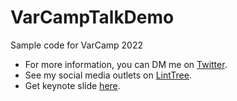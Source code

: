 # VarCampTalkDemo
Sample code for VarCamp 2022

- For more information, you can DM me on <a href="https://twitter.com/KyawTheMonkey">Twitter</a>.
- See my social media outlets on <a href="https://linktr.ee/kyaw_monkey">LintTree<a/>.
- Get keynote slide <a href="https://bit.ly/3AKFZUY">here</a>.
